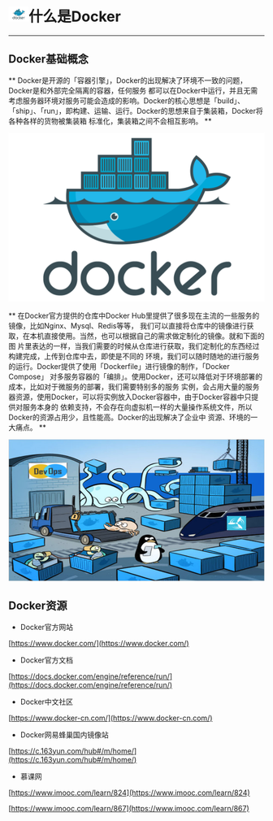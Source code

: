 # <img src="../images/icon/docker.jpeg" style="zoom:5%" />什么是Docker

---

## Docker基础概念

**
Docker是开源的「容器引擎」，Docker的出现解决了环境不一致的问题，Docker是和外部完全隔离的容器，任何服务
都可以在Docker中运行，并且无需考虑服务器环境对服务可能会造成的影响。Docker的核心思想是「build」、
「ship」、「run」，即构建、运输、运行。Docker的思想来自于集装箱，Docker将各种各样的货物被集装箱
标准化，集装箱之间不会相互影响。
**

![DockerConcept](../images/docker_content/docker-concept.jpg)

**
在Docker官方提供的仓库中Docker Hub里提供了很多现在主流的一些服务的镜像，比如Nginx、Mysql、Redis等等，
我们可以直接将仓库中的镜像进行获取，在本机直接使用。当然，也可以根据自己的需求做定制化的镜像。就和下面的图
片里表达的一样，当我们需要的时候从仓库进行获取，我们定制化的东西经过构建完成，上传到仓库中去，即使是不同的
环境，我们可以随时随地的进行服务的运行。Docker提供了使用「Dockerfile」进行镜像的制作，「Docker Compose」
对多服务容器的「编排」。使用Docker，还可以降低对于环境部署的成本，比如对于微服务的部署，我们需要特别多的服务
实例，会占用大量的服务器资源，使用Docker，可以将实例放入Docker容器中，由于Docker容器中只提供对服务本身的
依赖支持，不会存在向虚拟机一样的大量操作系统文件，所以Docker的资源占用少，且性能高。Docker的出现解决了企业中
资源、环境的一大痛点。
**

![DockerCore](../images/docker_content/docker-core.png)

## Docker资源

* Docker官方网站

[https://www.docker.com/](https://www.docker.com/)

* Docker官方文档

[https://docs.docker.com/engine/reference/run/](https://docs.docker.com/engine/reference/run/)

* Docker中文社区

[https://www.docker-cn.com/](https://www.docker-cn.com/)

* Docker网易蜂巢国内镜像站

[https://c.163yun.com/hub#/m/home/](https://c.163yun.com/hub#/m/home/)

* 慕课网

[https://www.imooc.com/learn/824](https://www.imooc.com/learn/824)

[https://www.imooc.com/learn/867](https://www.imooc.com/learn/867)